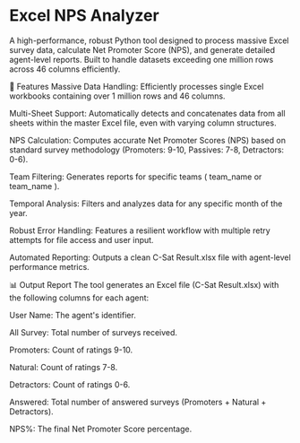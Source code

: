 # Excel NPS Analyzer

A high-performance, robust Python tool designed to process massive Excel survey data, calculate Net Promoter Score (NPS), and generate detailed agent-level reports. Built to handle datasets exceeding one million rows across 46 columns efficiently.

🚀 Features
Massive Data Handling: Efficiently processes single Excel workbooks containing over 1 million rows and 46 columns.

Multi-Sheet Support: Automatically detects and concatenates data from all sheets within the master Excel file, even with varying column structures.

NPS Calculation: Computes accurate Net Promoter Scores (NPS) based on standard survey methodology (Promoters: 9-10, Passives: 7-8, Detractors: 0-6).

Team Filtering: Generates reports for specific teams ( team_name or team_name  ).

Temporal Analysis: Filters and analyzes data for any specific month of the year.

Robust Error Handling: Features a resilient workflow with multiple retry attempts for file access and user input.

Automated Reporting: Outputs a clean C-Sat Result.xlsx file with agent-level performance metrics.

📊 Output Report
The tool generates an Excel file (C-Sat Result.xlsx) with the following columns for each agent:

User Name: The agent's identifier.

All Survey: Total number of surveys received.

Promoters: Count of ratings 9-10.

Natural: Count of ratings 7-8.

Detractors: Count of ratings 0-6.

Answered: Total number of answered surveys (Promoters + Natural + Detractors).

NPS%: The final Net Promoter Score percentage.
